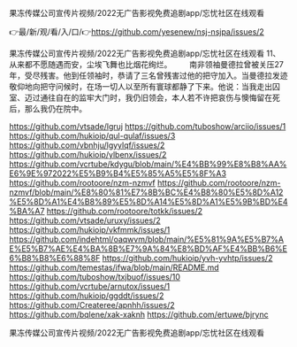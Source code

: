 果冻传媒公司宣传片视频/2022无广告影视免费追剧app/忘忧社区在线观看

👉最/新/观/看/入/口/👉https://github.com/yesenew/nsj-nsjpa/issues/2

果冻传媒公司宣传片视频/2022无广告影视免费追剧app/忘忧社区在线观看	11、从来都不愿随遇而安，尘埃飞舞也比烟花绚烂。
　　南非领袖曼德拉曾被关压27年，受尽残害。他到任领袖时，恭请了三名曾残害过他的把守加入。当曼德拉发迹敬仰地向把守问候时，在场一切人以至所有寰球都静了下来。他说：当我走出囚室、迈过通往自在的监牢大门时，我仍旧领会，本人若不许把哀伤与懊悔留在死后，那么我仍在院中。


https://github.com/vtsade/lgruj
https://github.com/tuboshow/arciio/issues/1
https://github.com/hukioip/qul-qulaf/issues/3
https://github.com/vbnhju/lgyylqf/issues/2
https://github.com/hukioip/ylbenx/issues/2
https://github.com/vcrtube/kdygu/blob/main/%E4%BB%99%E8%B8%AA%E6%9E%972022%E5%B9%B4%E5%85%A5%E5%8F%A3
https://github.com/rootoore/nzm-nzmvf
https://github.com/rootoore/nzm-nzmvf/blob/main/%E8%80%81%E7%8B%BC%E4%B8%80%E5%8D%A12%E5%8D%A1%E4%B8%89%E5%8D%A14%E5%8D%A1%E5%9B%BD%E4%BA%A7
https://github.com/rootoore/totkk/issues/2
https://github.com/vtsade/uruxy/issues/2
https://github.com/hukioip/vkfmmk/issues/1
https://github.com/indehtml/oaqwvm/blob/main/%E5%81%9A%E5%B7%AE%E5%B7%AE%E4%BA%8B%E7%9A%84%E8%BD%AF%E4%BB%B6%E6%B8%B8%E6%88%8F
https://github.com/hukioip/yvh-yvhtp/issues/2
https://github.com/temestas/ifwa/blob/main/README.md
https://github.com/tuboshow/txjbuof/issues/10
https://github.com/vcrtube/arnutox/issues/1
https://github.com/hukioip/ggddt/issues/2
https://github.com/Createree/apnhh/issues/2
https://github.com/bqlene/xak-xaknh
https://github.com/ertuwe/bjrync

果冻传媒公司宣传片视频/2022无广告影视免费追剧app/忘忧社区在线观看
